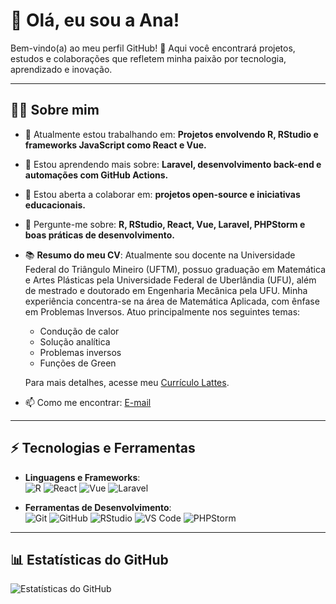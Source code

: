 # 👋 Olá, eu sou a Ana! 

Bem-vindo(a) ao meu perfil GitHub! 🚀 Aqui você encontrará projetos, estudos e colaborações que refletem minha paixão por tecnologia, aprendizado e inovação.

---

## 👩‍💻 Sobre mim
- 🔭 Atualmente estou trabalhando em: **Projetos envolvendo R, RStudio e frameworks JavaScript como React e Vue.**
- 🌱 Estou aprendendo mais sobre: **Laravel, desenvolvimento back-end e automações com GitHub Actions.**
- 🤝 Estou aberta a colaborar em: **projetos open-source e iniciativas educacionais.**
- 💬 Pergunte-me sobre: **R, RStudio, React, Vue, Laravel, PHPStorm e boas práticas de desenvolvimento.**
- 📚 **Resumo do meu CV**:
  Atualmente sou docente na Universidade Federal do Triângulo Mineiro (UFTM), possuo graduação em Matemática e Artes Plásticas pela Universidade Federal de Uberlândia (UFU), além de mestrado e doutorado em Engenharia Mecânica pela UFU. Minha experiência concentra-se na área de Matemática Aplicada, com ênfase em Problemas Inversos. Atuo principalmente nos seguintes temas:
  - Condução de calor
  - Solução analítica
  - Problemas inversos
  - Funções de Green

  Para mais detalhes, acesse meu [Currículo Lattes](https://lattes.cnpq.br/5582801060910261). 

- 📫 Como me encontrar: [E-mail](mailto:anapaula.fernandes@uftm.edu.br)

---

## ⚡ Tecnologias e Ferramentas
- **Linguagens e Frameworks**:  
  ![R](https://img.shields.io/badge/-R-276DC3?logo=r&logoColor=white&style=flat-square)
  ![React](https://img.shields.io/badge/-React-61DAFB?logo=react&logoColor=black&style=flat-square)
  ![Vue](https://img.shields.io/badge/-Vue.js-4FC08D?logo=vue.js&logoColor=white&style=flat-square)
  ![Laravel](https://img.shields.io/badge/-Laravel-FF2D20?logo=laravel&logoColor=white&style=flat-square)

- **Ferramentas de Desenvolvimento**:  
  ![Git](https://img.shields.io/badge/-Git-F05032?logo=git&logoColor=white&style=flat-square)
  ![GitHub](https://img.shields.io/badge/-GitHub-181717?logo=github&logoColor=white&style=flat-square)
  ![RStudio](https://img.shields.io/badge/-RStudio-75AADB?logo=rstudio&logoColor=white&style=flat-square)
  ![VS Code](https://img.shields.io/badge/-VS%20Code-007ACC?logo=visualstudiocode&logoColor=white&style=flat-square)
  ![PHPStorm](https://img.shields.io/badge/-PHPStorm-000000?logo=phpstorm&logoColor=white&style=flat-square)

---

## 📊 Estatísticas do GitHub
![Estatísticas do GitHub](https://github-readme-stats.vercel.app/api?username=ana-mat-br&show_icons=true&theme=radical)
